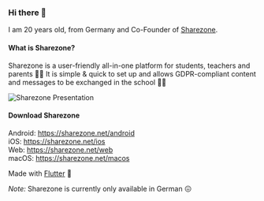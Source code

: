 ### Hi there 👋

I am 20 years old, from Germany and Co-Founder of [Sharezone](https://sharezone.net).

#### What is Sharezone?
Sharezone is a user-friendly all-in-one platform for students, teachers and parents 👨‍🎓 It is simple & quick to set up and allows GDPR-compliant content and messages to be exchanged in the school 👨‍💻

![Sharezone Presentation](https://i.ibb.co/9VGvMdk/Presentation-Redesign.png)

#### Download Sharezone
Android: https://sharezone.net/android<br>
iOS: https://sharezone.net/ios<br>
Web: https://sharezone.net/web<br>
macOS: https://sharezone.net/macos

Made with [Flutter](https://www.flutter.dev/) 💙

_Note:_ Sharezone is currently only available in German 😖
